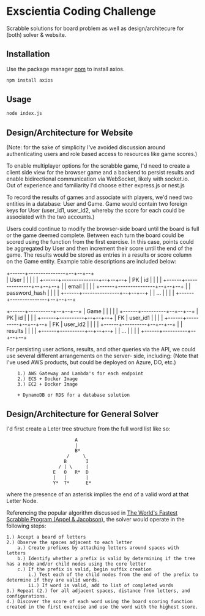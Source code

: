# Exscientia Coding Challenge

Scrabble solutions for board problem as well as design/architecure for (both) solver & website.

## Installation

Use the package manager [npm](https://npm.com) to install axios.

```bash
npm install axios
```

## Usage

```bash
node index.js
```

## Design/Architecture for Website

(Note: for the sake of simplicity I've avoided discussion around authenticating users and role based access to resources like game scores.)

To enable multiplayer options for the scrabble game, I'd need to create a client side view for the browser game and a backend to persist results and enable bidirectional communication
via WebSocket, likely with socket.io. Out of experience and familiarity I'd choose either express.js or nest.js

To record the results of games and associate with players, we'd need two entities in a database: User and Game. Game would contain two foreign keys for User (user_id1, user_id2, whereby the score for each could be associated with the two accounts.)

Users could continue to modify the browser-side board until the board is full or the game deemed complete. Between each turn the board could be scored using the function from the first exercise. In this case, points could be aggregated by User and then increment their score until the end of the game. The results would be stored as entries in a
results or score column on the Game entity. Example table descriptions are included below:

+------+---------------+--+--+--+  
| User | | | | |
+------+---------------+--+--+--+
| PK | id | | | |
+------+---------------+--+--+--+
| | email | | | |
+------+---------------+--+--+--+
| | password_hash | | | |
+------+---------------+--+--+--+
| | ... | | | |
+------+---------------+--+--+--+

+------+----------+--+--+--+
| Game | | | | |
+------+----------+--+--+--+
| PK | id | | | |
+------+----------+--+--+--+
| FK | user_id1 | | | |
+------+----------+--+--+--+
| FK | user_id2 | | | |
+------+----------+--+--+--+
| | results | | | |
+------+----------+--+--+--+
| | ... | | | |
+------+----------+--+--+--+

For persisting user actions, results, and other queries via the API, we could use several different arrangements on the server-
side, including: (Note that I've used AWS products, but could be deployed on Azure, DO, etc.)

        1.) AWS Gateway and Lambda's for each endpoint
        2.) ECS + Docker Image
        3.) EC2 + Docker Image

        + DynamoDB or RDS for a database solution

## Design/Architecture for General Solver

I'd first create a Leter tree structure from the full word list like so:

                             A
                             |
                             B*
                          /     \
                         B       I
                       / | \     |
                     E   O   R*  D
                     |   |       |
                     Y*  T*      E*

where the presence of an asterisk implies the end of a valid word at that Letter Node.

Referencing the popular algorithm discussed in [The World's Fastest Scrabble Program (Appel & Jacobson)](http://www.cs.cmu.edu/afs/cs/academic/class/15451-s06/www/lectures/scrabble.pdf), the solver would operate in the following steps:

    1.) Accept a board of letters
    2.) Observe the spaces adjacent to each letter
        a.) Create prefixes by attaching letters around spaces with letters
        b.) Identify whether a prefix is valid by determining if the tree has a node and/or child nodes using the core letter
        c.) If the prefix is valid, begin suffix creation
            i.) Test each of the child nodes from the end of the prefix to determine if they are valid words.
            ii.) If word is valid, add to list of completed words
    3.) Repeat (2.) for all adjacent spaces, distance from letters, and configurations.
    d.) Discover the score of each word using the board scoring function created in the first exercise and use the word with the highest score.
